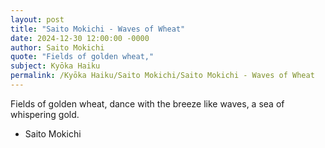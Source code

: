 ```yaml
---
layout: post
title: "Saito Mokichi - Waves of Wheat"
date: 2024-12-30 12:00:00 -0000
author: Saito Mokichi
quote: "Fields of golden wheat,"
subject: Kyōka Haiku
permalink: /Kyōka Haiku/Saito Mokichi/Saito Mokichi - Waves of Wheat
---
```


Fields of golden wheat,
dance with the breeze like waves,
a sea of whispering gold.

- Saito Mokichi
